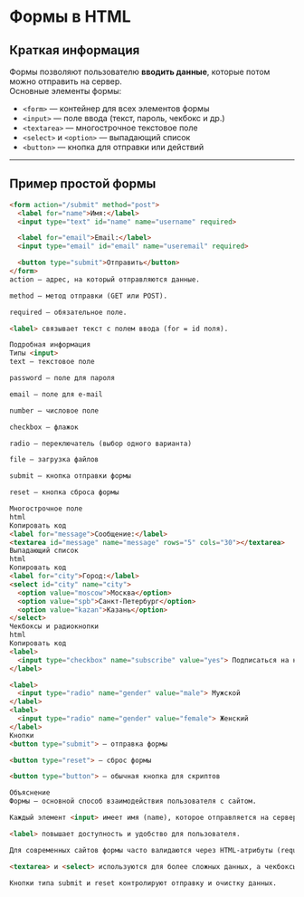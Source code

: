 # Формы в HTML

## Краткая информация
Формы позволяют пользователю **вводить данные**, которые потом можно отправить на сервер.  
Основные элементы формы:  
- `<form>` — контейнер для всех элементов формы  
- `<input>` — поле ввода (текст, пароль, чекбокс и др.)  
- `<textarea>` — многострочное текстовое поле  
- `<select>` и `<option>` — выпадающий список  
- `<button>` — кнопка для отправки или действий  

---

## Пример простой формы

```html
<form action="/submit" method="post">
  <label for="name">Имя:</label>
  <input type="text" id="name" name="username" required>

  <label for="email">Email:</label>
  <input type="email" id="email" name="useremail" required>

  <button type="submit">Отправить</button>
</form>
action — адрес, на который отправляются данные.

method — метод отправки (GET или POST).

required — обязательное поле.

<label> связывает текст с полем ввода (for = id поля).

Подробная информация
Типы <input>
text — текстовое поле

password — поле для пароля

email — поле для e-mail

number — числовое поле

checkbox — флажок

radio — переключатель (выбор одного варианта)

file — загрузка файлов

submit — кнопка отправки формы

reset — кнопка сброса формы

Многострочное поле
html
Копировать код
<label for="message">Сообщение:</label>
<textarea id="message" name="message" rows="5" cols="30"></textarea>
Выпадающий список
html
Копировать код
<label for="city">Город:</label>
<select id="city" name="city">
  <option value="moscow">Москва</option>
  <option value="spb">Санкт-Петербург</option>
  <option value="kazan">Казань</option>
</select>
Чекбоксы и радиокнопки
html
Копировать код
<label>
  <input type="checkbox" name="subscribe" value="yes"> Подписаться на новости
</label>

<label>
  <input type="radio" name="gender" value="male"> Мужской
</label>
<label>
  <input type="radio" name="gender" value="female"> Женский
</label>
Кнопки
<button type="submit"> — отправка формы

<button type="reset"> — сброс формы

<button type="button"> — обычная кнопка для скриптов

Объяснение
Формы — основной способ взаимодействия пользователя с сайтом.

Каждый элемент <input> имеет имя (name), которое отправляется на сервер.

<label> повышает доступность и удобство для пользователя.

Для современных сайтов формы часто валидаются через HTML-атрибуты (required, pattern) и JavaScript.

<textarea> и <select> используются для более сложных данных, а чекбоксы и радиокнопки — для выбора вариантов.

Кнопки типа submit и reset контролируют отправку и очистку данных.